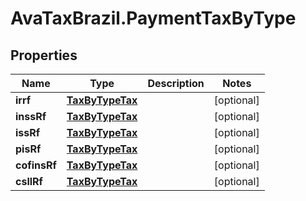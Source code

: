 # AvaTaxBrazil.PaymentTaxByType

## Properties
Name | Type | Description | Notes
------------ | ------------- | ------------- | -------------
**irrf** | [**TaxByTypeTax**](TaxByTypeTax.md) |  | [optional] 
**inssRf** | [**TaxByTypeTax**](TaxByTypeTax.md) |  | [optional] 
**issRf** | [**TaxByTypeTax**](TaxByTypeTax.md) |  | [optional] 
**pisRf** | [**TaxByTypeTax**](TaxByTypeTax.md) |  | [optional] 
**cofinsRf** | [**TaxByTypeTax**](TaxByTypeTax.md) |  | [optional] 
**csllRf** | [**TaxByTypeTax**](TaxByTypeTax.md) |  | [optional] 


